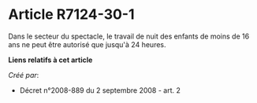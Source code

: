 # Article R7124-30-1

Dans le secteur du spectacle, le travail de nuit des enfants de moins de 16 ans ne peut être autorisé que jusqu'à 24 heures.

**Liens relatifs à cet article**

_Créé par_:

  - Décret n°2008-889 du 2 septembre 2008 - art. 2
